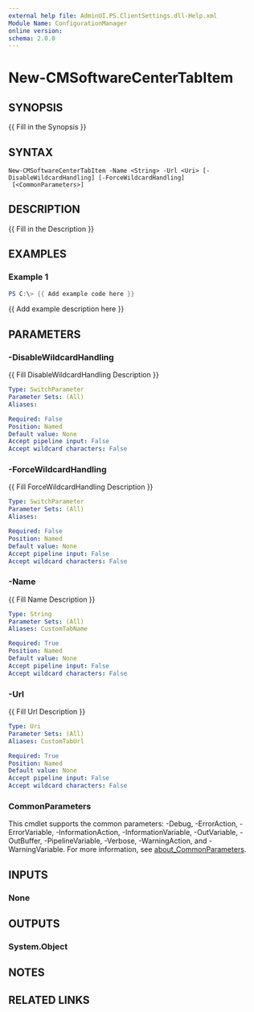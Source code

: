 ```yaml
---
external help file: AdminUI.PS.ClientSettings.dll-Help.xml
Module Name: ConfigurationManager
online version:
schema: 2.0.0
---
```


# New-CMSoftwareCenterTabItem

## SYNOPSIS
{{ Fill in the Synopsis }}

## SYNTAX

```
New-CMSoftwareCenterTabItem -Name <String> -Url <Uri> [-DisableWildcardHandling] [-ForceWildcardHandling]
 [<CommonParameters>]
```

## DESCRIPTION
{{ Fill in the Description }}

## EXAMPLES

### Example 1
```powershell
PS C:\> {{ Add example code here }}
```

{{ Add example description here }}

## PARAMETERS

### -DisableWildcardHandling
{{ Fill DisableWildcardHandling Description }}

```yaml
Type: SwitchParameter
Parameter Sets: (All)
Aliases:

Required: False
Position: Named
Default value: None
Accept pipeline input: False
Accept wildcard characters: False
```

### -ForceWildcardHandling
{{ Fill ForceWildcardHandling Description }}

```yaml
Type: SwitchParameter
Parameter Sets: (All)
Aliases:

Required: False
Position: Named
Default value: None
Accept pipeline input: False
Accept wildcard characters: False
```

### -Name
{{ Fill Name Description }}

```yaml
Type: String
Parameter Sets: (All)
Aliases: CustomTabName

Required: True
Position: Named
Default value: None
Accept pipeline input: False
Accept wildcard characters: False
```

### -Url
{{ Fill Url Description }}

```yaml
Type: Uri
Parameter Sets: (All)
Aliases: CustomTabUrl

Required: True
Position: Named
Default value: None
Accept pipeline input: False
Accept wildcard characters: False
```

### CommonParameters
This cmdlet supports the common parameters: -Debug, -ErrorAction, -ErrorVariable, -InformationAction, -InformationVariable, -OutVariable, -OutBuffer, -PipelineVariable, -Verbose, -WarningAction, and -WarningVariable. For more information, see [about_CommonParameters](http://go.microsoft.com/fwlink/?LinkID=113216).

## INPUTS

### None

## OUTPUTS

### System.Object
## NOTES

## RELATED LINKS
